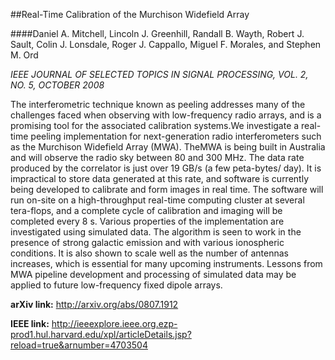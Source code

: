 ##Real-Time Calibration of the Murchison Widefield Array

####Daniel A. Mitchell, Lincoln J. Greenhill, Randall B. Wayth, Robert J. Sault, Colin J. Lonsdale, Roger J. Cappallo, Miguel F. Morales, and Stephen M. Ord

*IEEE JOURNAL OF SELECTED TOPICS IN SIGNAL PROCESSING, VOL. 2, NO. 5, OCTOBER 2008*

The interferometric technique known as peeling addresses
many of the challenges faced when observing with low-frequency
radio arrays, and is a promising tool for the associated calibration
systems.We investigate a real-time peeling implementation
for next-generation radio interferometers such as the Murchison
Widefield Array (MWA). TheMWA is being built in Australia and
will observe the radio sky between 80 and 300 MHz. The data rate
produced by the correlator is just over 19 GB/s (a few peta-bytes/
day). It is impractical to store data generated at this rate, and software
is currently being developed to calibrate and form images
in real time. The software will run on-site on a high-throughput
real-time computing cluster at several tera-flops, and a complete
cycle of calibration and imaging will be completed every 8 s. Various
properties of the implementation are investigated using simulated
data. The algorithm is seen to work in the presence of strong
galactic emission and with various ionospheric conditions. It is also
shown to scale well as the number of antennas increases, which
is essential for many upcoming instruments. Lessons from MWA
pipeline development and processing of simulated data may be applied
to future low-frequency fixed dipole arrays.

**arXiv link:** http://arxiv.org/abs/0807.1912

**IEEE link:** http://ieeexplore.ieee.org.ezp-prod1.hul.harvard.edu/xpl/articleDetails.jsp?reload=true&arnumber=4703504


